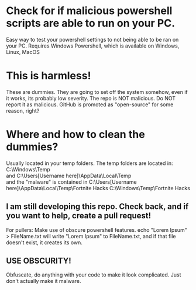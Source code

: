 # Check for if malicious powershell scripts are able to run on your PC.
Easy way to test your powershell settings to not being able to be ran on your PC. Requires Windows Powershell, which is available on Windows, Linux, MacOS
# This is harmless!
These are dummies. They are going to set off the system somehow, even if it works, its probably low severity.
The repo is NOT malicious. Do NOT report it as malicious. GitHub is promoted as "open-source" for some reason, right?
# Where and how to clean the dummies?
Usually located in your temp folders.
The temp folders are located in:
C:\Windows\Temp\
and
C:\Users\[Username here]\AppData\Local\Temp\
and the "malware" is contained in 
C:\Users\[Username here]\AppData\Local\Temp\Fortnite Hacks
C:\Windows\Temp\Fortnite Hacks
## I am still developing this repo. Check back, and if you want to help, create a pull request!


For pullers:
Make use of obscure powershell features.
echo "Lorem Ipsum" > FileName.txt
will write "Lorem Ipsum" to FileName.txt, and if that file doesn't exist, it creates its own.
## USE OBSCURITY!
Obfuscate, do anything with your code to make it look complicated.
Just don't actually make it malware.
